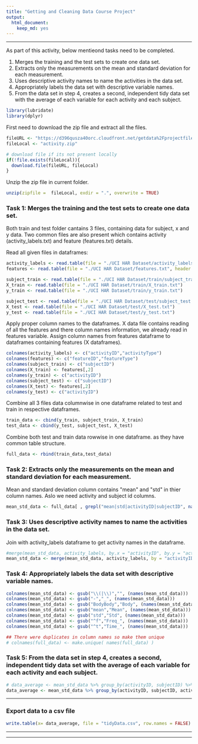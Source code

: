 ```yaml
---
title: "Getting and Cleaning Data Course Project"
output: 
  html_document: 
    keep_md: yes
---
```


***



As part of this activity, below mentieond tasks need to be completed.

1. Merges the training and the test sets to create one data set.
2. Extracts only the measurements on the mean and standard deviation for each measurement.
3. Uses descriptive activity names to name the activities in the data set.
4. Appropriately labels the data set with descriptive variable names.
5. From the data set in step 4, creates a second, independent tidy data set with the average of each variable for each activity and each subject.



```r
library(lubridate)
library(dplyr)
```


First need to download the zip file and extract all the files.

```r
fileURL <- "https://d396qusza40orc.cloudfront.net/getdata%2Fprojectfiles%2FUCI%20HAR%20Dataset.zip"
fileLocal <- "activity.zip"

# download file if its not present locally
if(!file.exists(fileLocal)){
  download.file(fileURL, fileLocal)
}
```

Unzip the zip file in current folder.

```r
unzip(zipfile =  fileLocal, exdir = ".", overwrite = TRUE)
```

### Task 1: Merges the training and the test sets to create one data set.  

Both train and test folder cantains 3 files, containing data for subject, x and y data. Two common files are also present which contains activity (activity_labels.txt) and feature (features.txt) details.

Read all given files in dataframes:


```r
activity_labels <- read.table(file = "./UCI HAR Dataset/activity_labels.txt",header = FALSE, sep = " ")
features <- read.table(file = "./UCI HAR Dataset/features.txt", header = FALSE, sep = " ")

subject_train <- read.table(file = "./UCI HAR Dataset/train/subject_train.txt")
X_train <- read.table(file = "./UCI HAR Dataset/train/X_train.txt")
y_train <- read.table(file = "./UCI HAR Dataset/train/y_train.txt")

subject_test <- read.table(file = "./UCI HAR Dataset/test/subject_test.txt")
X_test <- read.table(file = "./UCI HAR Dataset/test/X_test.txt")
y_test <- read.table(file = "./UCI HAR Dataset/test/y_test.txt")
```


Apply proper column names to the dataframes. X data file contains reading of all the features and there column names information, we already read in features variable. Assign column names from features dataframe to dataframes containing features (X dataframes).


```r
colnames(activity_labels) <- c("activityID","activityType")
colnames(features) <- c("featureID","featureType")
colnames(subject_train) <- c("subjectID")
colnames(X_train) <- features[,2]
colnames(y_train) <- c("activityID")
colnames(subject_test) <- c("subjectID")
colnames(X_test) <- features[,2]
colnames(y_test) <- c("activityID")
```

Combine all 3 files data columnwise in one dataframe related to test and train in respective dataframes.

```r
train_data <- cbind(y_train, subject_train, X_train)
test_data <- cbind(y_test, subject_test, X_test)
```

Combine both test and train data rowwise in one dataframe. as they have common table structure.

```r
full_data <- rbind(train_data,test_data)
```

### Task 2: Extracts only the measurements on the mean and standard deviation for each measurement.

Mean and standard deviation column contains "mean" and "std" in thier column names.
Aslo we need activity and subject id columns. 

```r
mean_std_data <- full_data[ , grepl("mean|std|activityID|subjectID", names(full_data)) ]
```


### Task 3: Uses descriptive activity names to name the activities in the data set.

Join with activity_labels dataframe to get activity names in the dataframe.


```r
#merge(mean_std_data, activity_labels, by.x = "activityID", by.y = "activityID")
mean_std_data <- merge(mean_std_data, activity_labels, by = "activityID")
```

### Task 4: Appropriately labels the data set with descriptive variable names.


```r
colnames(mean_std_data) <- gsub("\\(|\\)","", (names(mean_std_data)))
colnames(mean_std_data) <- gsub("-","_", (names(mean_std_data)))
colnames(mean_std_data) <- gsub("BodyBody","Body", (names(mean_std_data)))
colnames(mean_std_data) <- gsub("mean","Mean", (names(mean_std_data)))
colnames(mean_std_data) <- gsub("std","Std", (names(mean_std_data)))
colnames(mean_std_data) <- gsub("^f","Freq_", (names(mean_std_data)))
colnames(mean_std_data) <- gsub("^t","Time_", (names(mean_std_data)))

## There were duplicates in column names so make them unique
# colnames(full_data) <- make.unique( names(full_data) )
```

### Task 5: From the data set in step 4, creates a second, independent tidy data set with the average of each variable for each activity and each subject.


```r
# data_average <- mean_std_data %>% group_by(activityID, subjectID) %>% summarise_all(.funs = "mean" )
data_average <- mean_std_data %>% group_by(activityID, subjectID, activityType) %>% summarise_all("mean" )
```

***
### Export data to a csv file

```r
write.table(x= data_average, file = "tidyData.csv", row.names = FALSE)
```
***
***
